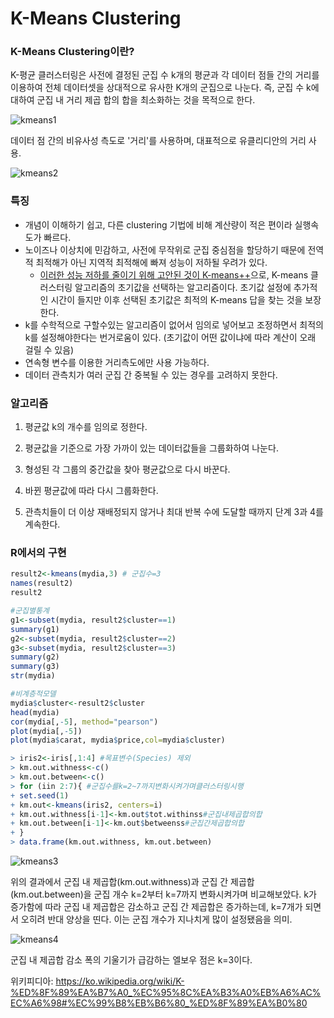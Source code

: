 # K-Means Clustering

### K-Means Clustering이란?

K-평균 클러스터링은 사전에 결정된 군집 수 k개의 평균과 각 데이터 점들 간의 거리를 이용하여 전체 데이터셋을 상대적으로 유사한 K개의 군집으로 나눈다. 즉, 군집 수 k에 대하여 군집 내 거리 제곱 합의 합을 최소화하는 것을 목적으로 한다.

![kmeans1](https://user-images.githubusercontent.com/51535130/73841638-58abc800-485e-11ea-96e7-7c6f01245b13.png)

데이터 점 간의 비유사성 측도로 '거리'를 사용하며, 대표적으로 유클리디안의 거리 사용.

![kmeans2](https://user-images.githubusercontent.com/51535130/73841750-9872af80-485e-11ea-8c2e-97c2b2e72983.png)

### 특징

- 개념이 이해하기 쉽고, 다른 clustering 기법에 비해 계산량이 적은 편이라 실행속도가 빠르다.
- 노이즈나 이상치에 민감하고, 사전에 무작위로 군집 중심점을 할당하기 때문에 전역적 최적해가 아닌 지역적 최적해에 빠져 성능이 저하될 우려가 있다.
  - <u>이러한 성능 저하를 줄이기 위해 고안된 것이 K-means++</u>으로, K-means 클러스터링 알고리즘의 초기값을 선택하는 알고리즘이다. 초기값 설정에 추가적인 시간이 들지만 이후 선택된 초기값은 최적의 K-means 답을 찾는 것을 보장한다.
- k를 수학적으로 구할수있는 알고리즘이 없어서 임의로 넣어보고 조정하면서 최적의 k를 설정해야한다는 번거로움이 있다. (초기값이 어떤 값이냐에 따라 계산이 오래 걸릴 수 있음)
- 연속형 변수를 이용한 거리측도에만 사용 가능하다.
- 데이터 관측치가 여러 군집 간 중복될 수 있는 경우를 고려하지 못한다.



### 알고리즘

1) 평균값 k의 개수를 임의로 정한다.

2) 평균값을 기준으로 가장 가까이 있는 데이터값들을 그룹화하여 나눈다.

3) 형성된 각 그룹의 중간값을 찾아 평균값으로 다시 바꾼다.

4) 바뀐 평균값에 따라 다시 그룹화한다.

5) 관측치들이 더 이상 재배정되지 않거나 최대 반복 수에 도달할 때까지 단계 3과 4를 계속한다. 



### R에서의 구현

````R
result2<-kmeans(mydia,3) # 군집수=3
names(result2)
result2

#군집별통계
g1<-subset(mydia, result2$cluster==1)
summary(g1)
g2<-subset(mydia, result2$cluster==2)
g3<-subset(mydia, result2$cluster==3)
summary(g2)
summary(g3)
str(mydia)

#비계층적모델
mydia$cluster<-result2$cluster
head(mydia)
cor(mydia[,-5], method="pearson")
plot(mydia[,-5])
plot(mydia$carat, mydia$price,col=mydia$cluster)
````

````R
> iris2<-iris[,1:4] #목표변수(Species) 제외
> km.out.withness<-c()
> km.out.between<-c()
> for (iin 2:7){ #군집수를k=2~7까지변화시켜가며클러스터링시행
+ set.seed(1)
+ km.out<-kmeans(iris2, centers=i)
+ km.out.withness[i-1]<-km.out$tot.withinss#군집내제곱합의합
+ km.out.between[i-1]<-km.out$betweenss#군집간제곱합의합
+ }
> data.frame(km.out.withness, km.out.between)
````

![kmeans3](https://user-images.githubusercontent.com/51535130/73842676-62cec600-4860-11ea-8065-ff2784dd38ff.png)

위의 결과에서 군집 내 제곱합(km.out.withness)과 군집 간 제곱합(km.out.between)을 군집 개수 k=2부터 k=7까지 변화시켜가며 비교해보았다. k가 증가함에 따라 군집 내 제곱합은 감소하고 군집 간 제곱합은 증가하는데, k=7개가 되면서 오히려 반대 양상을 띤다. 이는 군집 개수가 지나치게 많이 설정됐음을 의미.

![kmeans4](https://user-images.githubusercontent.com/51535130/73842858-c48f3000-4860-11ea-8b05-b6604ff74a09.png)

군집 내 제곱합 감소 폭의 기울기가 급감하는 엘보우 점은 k=3이다.



위키피디아: https://ko.wikipedia.org/wiki/K-%ED%8F%89%EA%B7%A0_%EC%95%8C%EA%B3%A0%EB%A6%AC%EC%A6%98#%EC%99%B8%EB%B6%80_%ED%8F%89%EA%B0%80